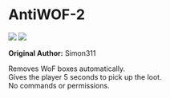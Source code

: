 # AntiWOF-2 #

![](https://img.shields.io/badge/Version-1.1.2-blue.svg) ![](https://img.shields.io/badge/API-2.1-green.svg)

**Original Author:** Simon311

Removes WoF boxes automatically.  
Gives the player 5 seconds to pick up the loot.  
No commands or permissions.  
